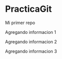# PracticaGit
 Mi primer repo

Agregando informacion 1

Agregando informacion 2

Agregando informacion 3
